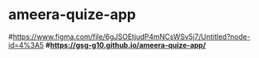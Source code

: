 # ameera-quize-app
#https://www.figma.com/file/6gJSOEtjudP4mNCsWSv5j7/Untitled?node-id=4%3A5 <b />
#https://gsg-g10.github.io/ameera-quize-app/
